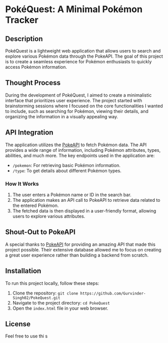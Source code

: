 # PokéQuest: A Minimal Pokémon Tracker

## Description
PokéQuest is a lightweight web application that allows users to search and explore various Pokémon data through the PokeAPI. The goal of this project is to create a seamless experience for Pokémon enthusiasts to quickly access Pokémon information.

## Thought Process
During the development of PokéQuest, I aimed to create a minimalistic interface that prioritizes user experience. The project started with brainstorming sessions where I focused on the core functionalities I wanted to include, such as searching for Pokémon, viewing their details, and organizing the information in a visually appealing way.


## API Integration
The application utilizes the [PokeAPI](https://pokeapi.co/) to fetch Pokémon data. The API provides a wide range of information, including Pokémon attributes, types, abilities, and much more. The key endpoints used in the application are:
- `/pokemon`: For retrieving basic Pokémon information.
- `/type`: To get details about different Pokémon types.

### How It Works
1. The user enters a Pokémon name or ID in the search bar.
2. The application makes an API call to PokeAPI to retrieve data related to the entered Pokémon.
3. The fetched data is then displayed in a user-friendly format, allowing users to explore various attributes.

## Shout-Out to PokeAPI
A special thanks to [PokeAPI](https://pokeapi.co/) for providing an amazing API that made this project possible. Their extensive database allowed me to focus on creating a great user experience rather than building a backend from scratch.

## Installation
To run this project locally, follow these steps:
1. Clone the repository: `git clone https://github.com/Gurvinder-Singh02/PokeQuest.git`
2. Navigate to the project directory: `cd PokeQuest`
3. Open the `index.html` file in your web browser.

## License
Feel free to use thi s


